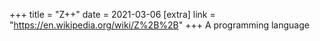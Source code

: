 +++
title = "Z++"
date = 2021-03-06
[extra]
link = "https://en.wikipedia.org/wiki/Z%2B%2B"
+++
A programming language

